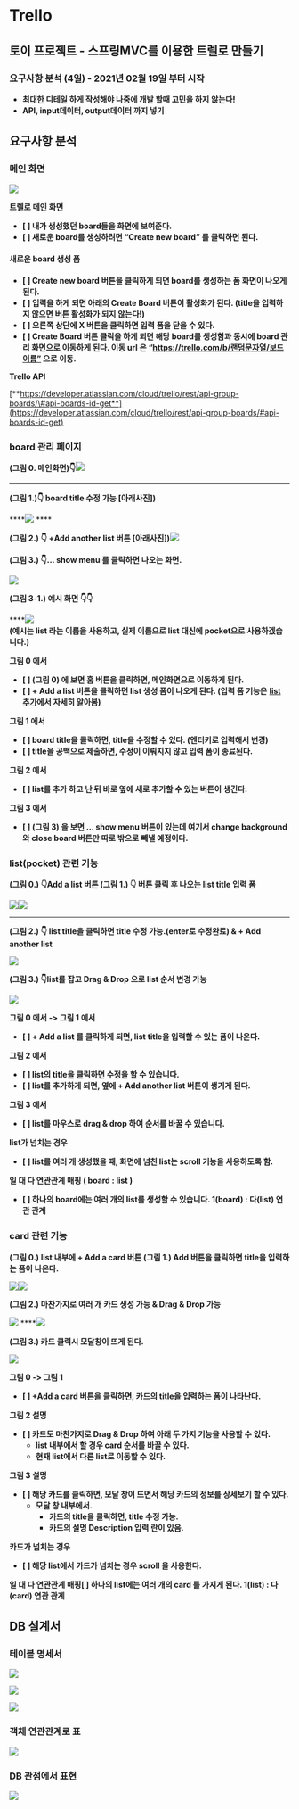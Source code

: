 # Trello

## 토이 프로젝트 - 스프링MVC를 이용한 트렐로 만들기

### **요구사항 분석 \(4일\) - 2021년 02월 19일 부터 시작**

* **최대한 디테일 하게 작성해야 나중에 개발 할때 고민을 하지 않는다!**
* **API, input데이터, output데이터 까지 넣기**

## **요구사항 분석**

### **메인 화면**

![](https://lh3.googleusercontent.com/3PNr1YesRzrC_0B4cyzMhxjAO8s3mWTqTdbxSDMIwFpFBNAuqUwgEX74fM-G30UtC0EoWhfXvs2Nl4Y3mAYr7qYLMo-RSwmqWv8qex5ti3pTL-cwbOVA2B-54Ad5i84sAF3-nRTQ)

**트렐로 메인 화면**

* **\[   \] 내가 생성했던 board들을 화면에 보여준다.**
* **\[   \] 새로운 board를 생성하려면 “Create new board” 를 클릭하면 된다.**

#### **새로운 board 생성 폼**

* **\[   \] Create new board 버튼을 클릭하게 되면 board를 생성하는 폼 화면이 나오게 된다.**
* **\[   \] 입력을 하게 되면 아래의  Create Board  버튼이 활성화가 된다. \(title을 입력하지 않으면 버튼 활성화가 되지 않는다!\)**
* **\[   \] 오른쪽 상단에 X 버튼을 클릭하면 입력 폼을 닫을 수 있다.**
* **\[   \]  Create Board  버튼 클릭을 하게 되면 해당 board를 생성함과 동시에 board 관리 화면으로 이동하게 된다. 이동 url 은 “https://trello.com/b/랜덤문자열/보드이름” 으로 이동.**

**Trello API**

[**https://developer.atlassian.com/cloud/trello/rest/api-group-boards/\#api-boards-id-get**](https://developer.atlassian.com/cloud/trello/rest/api-group-boards/#api-boards-id-get)

#### 

### **board 관리 페이지**

**\(그림 0. 메인화면\)👇**![](https://lh5.googleusercontent.com/ijlhYTyTOy3fH_VJf5p9HVHe2mUVrjqX6n-Mj0zaUeHy3RifmJnvaNz-WTaWtvGa9iNr1pE7lUOqHbT-rXv5QQT7fVEXp5L4VojuQG_6eoP1qUkDsMleT0hUlO8Dfx2YnTXN6uDD)  
****

**\(그림 1.\)👇 board title 수정 가능 \[아래사진\]\)**         

  ****![](https://lh3.googleusercontent.com/WXPmCYhfGNjEIUnWJsPwR2rKB1YXjGBBX0pFSju4gWRBW9Hhl-fVbH6XQxIlTzSW8It3Xg7lKz-R4WKU2qs3nOVMlY7z5Hko1lMHMqTsPaRb71MBFJIfIIG-JxmssxKjfwjgIFWw) ****

**\(그림 2.\) 👇 +Add another list 버튼 \[아래사진\]\)**![](https://lh4.googleusercontent.com/Fa2rNDcw6imDrl3H_R1gqAjL0Kzwp0MVq-oYxuAHC07m-JSVhnTE_OcAeOhx8QQxZ4WW6HG-61GB8VouxhlyxI7EX_5mwsqspLf_O4dHUwu3KusfsX1jwSPYgjJzKVm4IYv6SN3s)

**\(그림 3.\) 👇… show menu 를 클릭하면 나오는 화면.**  

![](https://lh6.googleusercontent.com/s9LWErSkeGB-um096CWXpX7n92ubjudpz4O_PbnUeyv9cG1l_Op83DO__oxOmyfSwdfiJf0-a8AuCOeKJFvJl96lIx5D_bKtrdnb1rWm9YrXbfP-Y6zFTb0VeA0ujr6nzFKndGx3)

**\(그림 3-1.\) 예시 화면 👇👇**

\*\*\*\*![](https://lh3.googleusercontent.com/9sAL5PDyrt7a5xX9A90cgT7aDEikmbva9PnhK0lDbz5abHXgf2bkkZ50Lw0aiEhw5jUz5DrUHbEnIzLm7gVJWnGlFmee3nLYnAkE2A_Ocrksq-M95iTMzQU8Agl4feWP3yZ0r3cm)  
**\(예시는 list 라는 이름을 사용하고, 실제 이름으로 list 대신에 pocket으로 사용하겠습니다.\)**

**그림 0 에서**

* **\[   \] \(그림 0\) 에 보면 홈 버튼을 클릭하면, 메인화면으로 이동하게 된다.**
* **\[   \] + Add a list  버튼을 클릭하면 list 생성 폼이 나오게 된다. \(입력 폼 기능은** [**list 추가**](https://docs.google.com/document/d/1X8BunX5KyOdbFjNxJ2dvVpP15Eq5AeUk2WFr4yNqJg0/edit#heading=h.avkt6recuvq2)**에서 자세히 알아봄\)**

**그림 1 에서**

* **\[   \] board title을 클릭하면, title을 수정할 수 있다. \(엔터키로 입력해서 변경\)**
* **\[   \] title을 공백으로 제출하면, 수정이 이뤄지지 않고 입력 폼이 종료된다.** 

**그림 2 에서**

* **\[   \] list를 추가 하고 난 뒤 바로 옆에 새로 추가할 수 있는 버튼이 생긴다.** 

**그림 3 에서**

* **\[   \] \(그림 3\) 을 보면 … show menu 버튼이 있는데 여기서 change background 와 close board 버튼만 따로 밖으로 빼낼 예정이다.**

### **list\(pocket\) 관련 기능**

**\(그림 0.\) 👇Add a list 버튼 \(그림 1.\) 👇 버튼 클릭 후 나오는 list title 입력 폼**

![](https://lh5.googleusercontent.com/ijlhYTyTOy3fH_VJf5p9HVHe2mUVrjqX6n-Mj0zaUeHy3RifmJnvaNz-WTaWtvGa9iNr1pE7lUOqHbT-rXv5QQT7fVEXp5L4VojuQG_6eoP1qUkDsMleT0hUlO8Dfx2YnTXN6uDD)![](https://lh6.googleusercontent.com/u_VRZWm4kvxgu8mJcp-6YZvsG7ZPY6cRnffN-tBecWYBy6M6uWl43WWyJ1tV27A6lp916TPkfB5q4lShwLdL6_68A6WQ_CUHjLGY12shDXc-JEEziBItGmgm19ASJpHR4LfNW77P)  
****

**\(그림 2.\) 👇 list title을 클릭하면 title 수정 가능.\(enter로 수정완료\)  &   + Add another list**

![](https://lh4.googleusercontent.com/66A6N4xes0PYGADIi-oRwbmwKlUkSX0OkfC1c_RWz55lqJU5WUJVgfJxJ-R-VNsuUs78-AV8kP9zz3rK1mR7Whcxq6uvskJeyNyLXVOIVoITi109PTYuLcq4O6oQ8HLQl6sWqZRA)

**\(그림 3.\) 👇list를 잡고 Drag & Drop 으로 list 순서 변경 가능**

![](https://lh6.googleusercontent.com/dBCCG1fIIZAnyEPa2Ko-l4t13nCVKR99A5Paxwa9imyxUhDLQCnMIB2e_qvtXMqzwJedq0rKNu59WCYwm_9NdawA-PMMYhoIJ5EdLDykZFClZ_0EOX76zjXrK0xiRecmuc8jZlR7)

**그림 0 에서 -&gt; 그림 1 에서**

* **\[   \] + Add a list  를 클릭하게 되면, list title을 입력할 수 있는 폼이 나온다.**

**그림 2 에서**

* **\[   \] list의 title을 클릭하면 수정을 할 수 있습니다.**
* **\[   \] list를 추가하게 되면, 옆에 + Add another list  버튼이 생기게 된다.**

**그림 3 에서**

* **\[   \] list를 마우스로 drag & drop 하여 순서를 바꿀 수 있습니다.**

**list가 넘치는 경우**

* **\[   \] list를 여러 개 생성했을 때, 화면에 넘친 list는 scroll 기능을 사용하도록 함.**

 **일 대 다 연관관계 매핑 \( board : list \)**

* **\[   \] 하나의 board에는 여러 개의 list를 생성할 수 있습니다. 1\(board\) : 다\(list\) 연관 관계**

### **card 관련 기능**

**\(그림 0.\) list 내부에 + Add a card 버튼         \(그림 1.\) Add 버튼을 클릭하면 title을 입력하는 폼이 나온다.**

![](https://lh3.googleusercontent.com/tmnZhbxRswZ_dhkrdPmP9eC2-aZK8NG_NJygeVC5mcs63TC5vx4Nmyl6mx79bHOr8Dikl_T8tc9DIRtHW0v-q8vtq4A2cVOEu9smAS1fwjdCKtI1msW6BhPgcHghTqU-wRX278_s)![](https://lh3.googleusercontent.com/nILwgdNzRHvZL-iNKbsjGB1vnevEQwEnbIh9PAudn999KXu4eNF3tWKjpf9Rhgir_D6-U8JAJPra6CWhiwmGfsS-jRPFNQqTfG2gjowOsWdbsQ_-bv4DlJpMzBBwKDxTPlR9U0Er)

**\(그림 2.\) 마찬가지로 여러 개 카드 생성 가능 & Drag & Drop 가능**

![](https://lh3.googleusercontent.com/rQkI-L3pgGi6gk057ix8ZmIOtst8_-6_I5s33PKtZMWaTp0Oyp04jXYptC26EZLN_-uCCpHRUBJr31TZxy1LObtj4WG8-2LuzZxk-6XNScqU6QzYu7dqdjGqBmqLzGenmB7zipXA)       ****![](https://lh6.googleusercontent.com/rV_CPBNyy0-i6dydLyO0-d5p_B0QNj_QoltAtltm1onETpOUaqEzs2n12ZvqFHKeTDfCjtjmLCxe0wkiirayMQVXZwKu7oU83SeHgKDicniRUXqunXfx2ijr3eNEExiEpdG8lrGo)

**\(그림 3.\) 카드 클릭시 모달창이 뜨게 된다.**

![](https://lh5.googleusercontent.com/CaI76ZhIdI9nRF91txecElQsWx1V-7kWlqerN3IL1XdvDIIgfjXTdNyP8gK-PBs0-lmhRUvTFKzB_4Zd7FEY2L0477l1QO8KDoDfjUZktJ9OZOq-jmw35MHU8416fkQwC3N_Uquj)

**그림 0 -&gt; 그림 1**

* **\[   \]  +Add a card 버튼을 클릭하면, 카드의 title을 입력하는 폼이 나타난다.**

**그림 2 설명**

* **\[   \] 카드도 마찬가지로 Drag & Drop 하여 아래 두 가지 기능을 사용할 수 있다.**
  * **list 내부에서 할 경우 card 순서를 바꿀 수 있다.**
  * **현재 list에서 다른 list로 이동할 수 있다.**

**그림 3 설명**

* **\[   \] 해당 카드를 클릭하면, 모달 창이 뜨면서 해당 카드의 정보를 상세보기 할 수 있다.**
  * **모달 창 내부에서.**
    * **카드의 title을 클릭하면, title 수정 가능.**
    * **카드의 설명 Description 입력 란이 있음.**

**카드가 넘치는 경우**

* **\[   \] 해당 list에서 카드가 넘치는 경우 scroll 을 사용한다.**

**일 대 다 연관관계 매핑\[   \] 하나의 list에는 여러 개의 card 를 가지게 된다. 1\(list\) : 다\(card\) 연관 관계**



## **DB 설계서**

### **테이블 명세서**

![](.gitbook/assets/image%20%281%29.png)

![](.gitbook/assets/image%20%282%29.png)

![](.gitbook/assets/image%20%283%29.png)

### **객체 연관관계로 표**

![](.gitbook/assets/2021-02-24-11.12.48.png)

### **DB 관점에서 표현**

![](.gitbook/assets/image%20%284%29.png)



